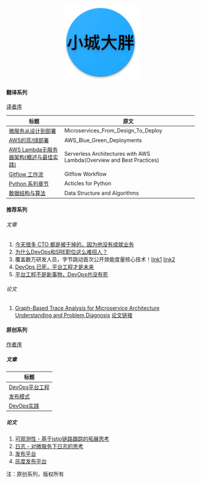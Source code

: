 <p align="center">
   <img width="200" src="avatar.png">
</p>

#### 翻译系列

[译者序](translator_foreword.md)

| 标题                                                                                 |             原文             |
|------------------------------------------------------------------------------------| ---------------------------- |
| [微服务从设计到部署](translated/microservices-from-design-to-deploy_cn/README.md)           |  Microservices_From_Design_To_Deploy|
| [AWS的蓝/绿部署](translated/blue_green_deployment_on_aws/README.md)                                |  AWS_Blue_Green_Deployments|
| [AWS Lambda无服务器架构(概述与最佳实践)](translated/Serverless_Architectures_with_AWS_Lambda_cn/README.md) |  Serverless Architectures with AWS Lambda(Overview and Best Practices)|
| [Gitflow 工作流](translated/gitflow-workflow-cn/README.md)                                       |  Gitflow Workflow|
| [Python 系列章节](translated/articles_for_python/README.md)                                       |  Acticles for Python|
| [数据结构与算法](translated/data_structure_and_algorithm/README.md)                                  |  Data Structure and Algorithms|

#### 推荐系列

###### 文章
1. [今天很多 CTO 都是被干掉的，因为他没有成就业务](https://mp.weixin.qq.com/s/LFTDSkK4Vvna0mtdRDgi7A)
2. [为什么DevOps和SRE职位这么难招人？](https://mp.weixin.qq.com/s/87mS-eyteXlNjbpKe1OSeA)
3. 覆盖数万研发人员，字节跳动首次公开效能度量核心技术！[link1](https://www.infoq.cn/article/oiYyLTdpp4Yx1iFhs4A8) [link2](https://mp.weixin.qq.com/s/46KsJiqbMm5nGCr4WyXDOQ)
4. [DevOps 已死，平台工程才是未来](https://www.infoq.cn/article/7porVp7qVF03BVc2tDd6)
4. [平台工程不是新事物，DevOps也没有死](https://mp.weixin.qq.com/s/bWG_mW-ze_wIIsOSL4p8iQ)

###### 论文
1. [Graph-Based Trace Analysis for Microservice Architecture Understanding and Problem Diagnosis](https://mp.weixin.qq.com/s/d5M6PStK_JBbPAT6DpKnfg) [论文链接](recommended/thesis/esecfse20in-trace/esecfse20in-trace.pdf)

#### 原创系列

[作者序](foreword.md)

##### 文章
| 标题                                                |
|---------------------------------------------------|
| [DevOps平台工程](self-made/devops_platform/README.md) |
| [发布模式](self-made/deployment-strategies_cn/README.md)        |
| [DevOps实践](self-made/devops_practices/README.md)            |

##### 论文
1. [可观测性 - 基于istio链路跟踪的拓展思考](self-made/thesis/extended-trace-based-on-istio/README.md)
2. [日志 - 对微服务下日志的思考](self-made/thesis/logging-based-on-micro-services/README.md)
3. [发布平台](self-made/thesis/logging-based-on-micro-services/README.md)
4. [灰度发布平台](self-made/thesis/canary-deployment-platform/README.md)


注：原创系列，版权所有
